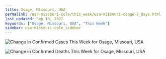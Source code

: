 ```yaml
---
title: Osage, Missouri, USA
permalink: /usa-missouri-cole/this_week/usa-missouri-osage-7_days.html
last_updated: Sep 10, 2021
keywords: ["Osage, Missouri, USA", "This Week"]
sidebar: usa-missouri-cole_sidebar
---
```


![Change in Confirmed Cases This Week for Osage, Missouri, USA](/covid_tracker/images/graphs/usa-missouri-osage-delta_confirmed-7_days_graph.png)

![Change in Confirmed Deaths This Week for Osage, Missouri, USA](/covid_tracker/images/graphs/usa-missouri-osage-delta_deaths-7_days_graph.png)
